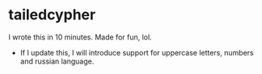 # tailedcypher
I wrote this in 10 minutes. Made for fun, lol.

* If I update this, I will introduce support for uppercase letters, numbers and russian language.
